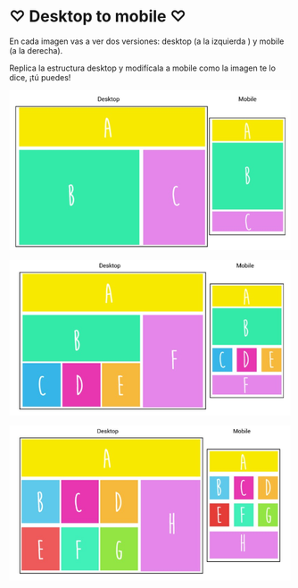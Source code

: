 # ♡ Desktop to mobile ♡

En cada imagen vas a ver dos versiones: desktop (a la izquierda ) y mobile (a la derecha).

Replica la estructura desktop y modifícala a mobile como la imagen te lo dice, ¡tú puedes!

![example1.jpg](assets/images/example1.jpg)

![example2.jpg](assets/images/example2.jpg)

![example3.jpg](assets/images/example3.jpg)
